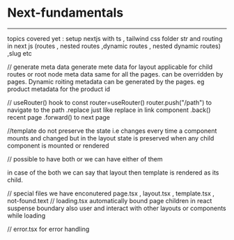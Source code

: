 # Next-fundamentals
-------------------
topics covered yet :
setup nextjs  with ts , tailwind css 
folder str and routing in next js (routes , nested routes ,dynamic routes , nested dynamic routes) ,slug etc

// generate meta data
generate mete data for layout
applicable for child routes or root node meta data same for all the pages.
can be overridden by pages.
Dynamic roiting metadata can be generated by the pages.
eg product metadata for the product id  

// useRouter() hook 
to const router=useRouter()
router.push("/path") to navigate to the path
.replace     just like replace in link component 
.back()     recent page
.forward()    to next page

//template do not preserve the state i.e changes every time  a component mounts and changed
but in the  layout state is preserved when any child  component is mounted or rendered 

// possible to have both or we can have either of them

in case of the both we can say that layout then template is rendered as its child.

// special files we have enconutered page.tsx , layout.tsx , template.tsx , not-found.text
// loading.tsx  automatically bound page children in react suspense boundary 
 also user and interact with other layouts or components while loading

// error.tsx for error handling 